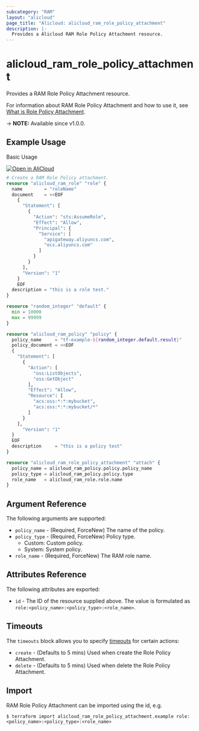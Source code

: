```yaml
---
subcategory: "RAM"
layout: "alicloud"
page_title: "Alicloud: alicloud_ram_role_policy_attachment"
description: |-
  Provides a Alicloud RAM Role Policy Attachment resource.
---
```


# alicloud_ram_role_policy_attachment

Provides a RAM Role Policy Attachment resource.



For information about RAM Role Policy Attachment and how to use it, see [What is Role Policy Attachment](https://next.api.alibabacloud.com/document/Ram/2015-05-01/AttachPolicyToRole).

-> **NOTE:** Available since v1.0.0.

## Example Usage

Basic Usage

<div style="display: block;margin-bottom: 40px;"><div class="oics-button" style="float: right;position: absolute;margin-bottom: 10px;">
  <a href="https://api.aliyun.com/terraform?resource=alicloud_ram_role_policy_attachment&exampleId=d1fa1b9b-e7df-bcf0-7fdb-5ab39b581203ff08373e&activeTab=example&spm=docs.r.ram_role_policy_attachment.0.d1fa1b9be7&intl_lang=EN_US" target="_blank">
    <img alt="Open in AliCloud" src="https://img.alicdn.com/imgextra/i1/O1CN01hjjqXv1uYUlY56FyX_!!6000000006049-55-tps-254-36.svg" style="max-height: 44px; max-width: 100%;">
  </a>
</div></div>

```terraform
# Create a RAM Role Policy attachment.
resource "alicloud_ram_role" "role" {
  name        = "roleName"
  document    = <<EOF
    {
      "Statement": [
        {
          "Action": "sts:AssumeRole",
          "Effect": "Allow",
          "Principal": {
            "Service": [
              "apigateway.aliyuncs.com", 
              "ecs.aliyuncs.com"
            ]
          }
        }
      ],
      "Version": "1"
    }
    EOF
  description = "this is a role test."
}

resource "random_integer" "default" {
  min = 10000
  max = 99999
}

resource "alicloud_ram_policy" "policy" {
  policy_name     = "tf-example-${random_integer.default.result}"
  policy_document = <<EOF
  {
    "Statement": [
      {
        "Action": [
          "oss:ListObjects",
          "oss:GetObject"
        ],
        "Effect": "Allow",
        "Resource": [
          "acs:oss:*:*:mybucket",
          "acs:oss:*:*:mybucket/*"
        ]
      }
    ],
      "Version": "1"
  }
  EOF
  description     = "this is a policy test"
}

resource "alicloud_ram_role_policy_attachment" "attach" {
  policy_name = alicloud_ram_policy.policy.policy_name
  policy_type = alicloud_ram_policy.policy.type
  role_name   = alicloud_ram_role.role.name
}
```

## Argument Reference

The following arguments are supported:
* `policy_name` - (Required, ForceNew) The name of the policy.
* `policy_type` - (Required, ForceNew) Policy type.
  - Custom: Custom policy.
  - System: System policy.
* `role_name` - (Required, ForceNew) The RAM role name.

## Attributes Reference

The following attributes are exported:
* `id` - The ID of the resource supplied above. The value is formulated as `role:<policy_name>:<policy_type>:<role_name>`.

## Timeouts

The `timeouts` block allows you to specify [timeouts](https://www.terraform.io/docs/configuration-0-11/resources.html#timeouts) for certain actions:
* `create` - (Defaults to 5 mins) Used when create the Role Policy Attachment.
* `delete` - (Defaults to 5 mins) Used when delete the Role Policy Attachment.

## Import

RAM Role Policy Attachment can be imported using the id, e.g.

```shell
$ terraform import alicloud_ram_role_policy_attachment.example role:<policy_name>:<policy_type>:<role_name>
```